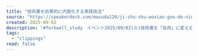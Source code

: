 ```yaml
---
title: "技術書を効果的に内面化する実践技法"
source: "https://speakerdeck.com/masuda220/ji-shu-shu-woxiao-guo-de-ninei-mian-hua-surushi-jian-ji-fa"
created: 2025-09-02
description: "#forkwell_study　イベント2025/09/02(火)技術書を「血肉」に変える 、ITエンジニアの学習戦略で発表した資料＝＝＝＝＝＝＝＝＝＝＝＝＝技術書を効果的に内面化し、ソフトウェア設計スキルを向上させる方法について説明しています。 ​<strong…"
tags:
  - "clippings"
read: false
---
```


